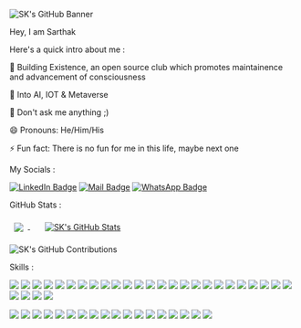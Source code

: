 ![SK's GitHub Banner](https://github.com/itsskofficial/itsskofficial/assets/65887545/5bad5d31-9730-4bfd-8433-5966e78dd8f9)


Hey, I am Sarthak

Here's a quick intro about me :

🔭 Building Existence, an open source club which promotes maintainence and advancement of consciousness

🚀 Into AI, IOT & Metaverse

💬 Don't ask me anything ;)

😄 Pronouns: He/Him/His

⚡ Fun fact: There is no fun for me in this life, maybe next one 


My Socials : 

[![LinkedIn Badge](https://img.shields.io/badge/LinkedIn-informational?style=flat&logo=linkedin&logoColor=white&color=0D76A8)](https://www.linkedin.com/in/sarthak-karandikar-0223b7228/)
[![Mail Badge](https://img.shields.io/badge/Gmail-informational?style=flat&logo=gmail&logoColor=white&color=EA4335)](mailto:itsskofficial03@gmail.com)
[![WhatsApp Badge](https://img.shields.io/badge/WhatsApp-informational?style=flat&logo=whatsapp&logoColor=white&color=25D366)](https://wa.me/+918275017823/)

GitHub Stats :

<a href="https://github.com/itsskofficial">
  <img align="center" style="margin:0.5rem" src="https://github-readme-stats.vercel.app/api/top-langs/?username=itsskofficial&size_weight=0&count_weight=1&hide=html,css,jupyter%20notebook,purebasic&langs_count=3&layout=donut-vertical&theme=radical" />
</a>
<span>&emsp;</span>
<a href="https://github.com/itsskofficial">
  <img align="center" style="margin:0.5rem" src="https://github-readme-stats.vercel.app/api?username=itsskofficial&show_icons=true&line_height=27&count_private=true&theme=radical&rank_icon=github&include_all_commits=true" alt="SK's GitHub Stats" />
</a>

![SK's GitHub Contributions](https://github-readme-streak-stats.herokuapp.com/?&theme=radical&hide_border=true&currStreakNum=F6A085&currStreakLabel=F6A085&user=itsskofficial)

Skills :

![](https://img.shields.io/badge/Code-Python-informational?style=flat&logo=python&logoColor=white&color=3776AB)
![](https://img.shields.io/badge/Code-Javascript-informational?style=flat&logo=javascript&logoColor=white&color=F7DF1E)
![](https://img.shields.io/badge/Code-C-informational?style=flat&logo=c&logoColor=white&color=A8B9CC)
![](https://img.shields.io/badge/Code-C++-informational?style=flat&logo=c++&logoColor=white&color=00599C)
![](https://img.shields.io/badge/Code-HTML5-informational?style=flat&logo=html5&logoColor=white&color=E34F26)
![](https://img.shields.io/badge/Code-CSS3-informational?style=flat&logo=css3&logoColor=white&color=1572B6)
![](https://img.shields.io/badge/Code-ReactJS-informational?style=flat&logo=react&logoColor=white&color=61DAFB)
![](https://img.shields.io/badge/Code-NodeJS-informational?style=flat&logo=node.js&logoColor=white&color=339933)
![](https://img.shields.io/badge/Code-ExpressJS-informational?style=flat&logo=express&logoColor=white&color=000000)
![](https://img.shields.io/badge/Code-MongoDB-informational?style=flat&logo=mongodb&logoColor=white&color=47A248)
![](https://img.shields.io/badge/Code-MySQL-informational?style=flat&logo=mysql&logoColor=white&color=4479A1)
![](https://img.shields.io/badge/Code-NextJS-informational?style=flat&logo=nextjs&logoColor=white&color=000000)
![](https://img.shields.io/badge/Code-TailwindCSS-informational?style=flat&logo=tailwindcss&logoColor=white&color=4dc0b5)
![](https://img.shields.io/badge/Code-TensorFlow-informational?style=flat&logo=tensorflow&logoColor=white&color=FF6F00)
![](https://img.shields.io/badge/Code-NumPy-informational?style=flat&logo=numpy&logoColor=white&color=013243)
![](https://img.shields.io/badge/Code-Pandas-informational?style=flat&logo=pandas&logoColor=white&color=150458)
![](https://img.shields.io/badge/Code-ScikitLearn-informational?style=flat&logo=scikit-learn&logoColor=white&color=F7931E)
![](https://img.shields.io/badge/Code-Arduino-informational?style=flat&logo=arduino&logoColor=white&color=00979D)
![](https://img.shields.io/badge/Code-Selenium-informational?style=flat&logo=selenium&logoColor=white&color=43B02A)
![](https://img.shields.io/badge/Code-Solidity-informational?style=flat&logo=solidity&logoColor=white&color=363636)
![](https://img.shields.io/badge/Code-Ethers-informational?style=flat&logo=ethers&logoColor=white&color=2535A0)
![](https://img.shields.io/badge/Code-Wagmi-informational?style=flat&logo=wagmi&logoColor=white&color=000000)
![](https://img.shields.io/badge/Code-Chainlink-informational?style=flat&logo=chainlink&logoColor=white&color=375BD2)
![](https://img.shields.io/badge/Code-Hardhat-informational?style=flat&logo=chainlink&logoColor=white&color=375BD2)
![](https://img.shields.io/badge/Code-Docker-informational?style=flat&logo=docker&logoColor=white&color=2496ED)
![](https://img.shields.io/badge/Code-Kubernetes-informational?style=flat&logo=kubernetes&logoColor=white&color=326CE5)
![](https://img.shields.io/badge/Code-Langchain-informational?style=flat&logo=langchain&logoColor=white&color=A1F78C)
![](https://img.shields.io/badge/Code-ChromaDB-informational?style=flat&logo=chromadb&logoColor=white&color=FFFF00)
![](https://img.shields.io/badge/Code-Git-informational?style=flat&logo=git&logoColor=white&color=F05032)

![](https://img.shields.io/badge/Software-Figma-informational?style=flat&logo=figma&logoColor=white&color=F24E1E)
![](https://img.shields.io/badge/Software-Canva-informational?style=flat&logo=canva&logoColor=white&color=00C4CC)
![](https://img.shields.io/badge/Software-Audacity-informational?style=flat&logo=audacity&logoColor=white&color=0000CC)
![](https://img.shields.io/badge/Software-DavinciResolve-informational?style=flat&color=FFFF00)
![](https://img.shields.io/badge/Software-Trello-informational?style=flat&logo=trello&logoColor=white&color=0052CC)
![](https://img.shields.io/badge/Software-Asana-informational?style=flat&logo=asana&logoColor=white&color=273347)
![](https://img.shields.io/badge/Software-GIMP-informational?style=flat&logo=gimp&logoColor=white&color=5C5543)
![](https://img.shields.io/badge/Software-Slack-informational?style=flat&logo=slack&logoColor=white&color=4A154B)
![](https://img.shields.io/badge/Software-Jira-informational?style=flat&logo=jira&logoColor=white&color=0052CC)
![](https://img.shields.io/badge/Software-Confluence-informational?style=flat&logo=confluence&logoColor=white&color=172B4D)
![](https://img.shields.io/badge/Software-Wordpress-informational?style=flat&logo=wordpress&logoColor=white&color=21759B)
![](https://img.shields.io/badge/Software-LMMS-informational?style=flat&logo=lmms&logoColor=white&color=10B146)
![](https://img.shields.io/badge/Software-VSCode-informational?style=flat&logo=visualstudiocode&logoColor=white&color=007ACC)
![](https://img.shields.io/badge/Software-HuggingFace-informational?style=flat&logo=huggingface&logoColor=white&color=FFD21E)
![](https://img.shields.io/badge/Software-GitHub-informational?style=flat&logo=github&logoColor=white&color=181717)
![](https://img.shields.io/badge/Software-Vercel-informational?style=flat&logo=vercel&logoColor=white&color=000000)
![](https://img.shields.io/badge/Software-Render-informational?style=flat&logo=render&logoColor=white&color=000000)
![](https://img.shields.io/badge/Software-Fleek-informational?style=flat&logo=fleek&logoColor=white&color=FF10F0)
